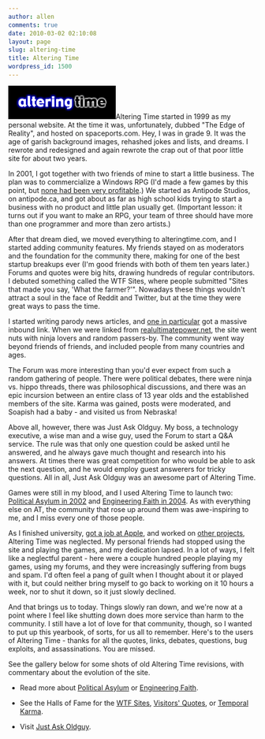 ```yaml
---
author: allen
comments: true
date: 2010-03-02 02:10:08
layout: page
slug: altering-time
title: Altering Time
wordpress_id: 1500
---
```


![](/images/wp-uploads/2010/03/altering-time.png)Altering Time started in 1999 as my personal website. At the time it was, unfortunately, dubbed "The Edge of Reality", and hosted on spaceports.com. Hey, I was in grade 9. It was the age of garish background images, rehashed jokes and lists, and dreams. I rewrote and redesigned and again rewrote the crap out of that poor little site for about two years.

In 2001, I got together with two friends of mine to start a little business. The plan was to commercialize a Windows RPG (I'd made a few games by this point, but [none had been very profitable](http://www.antipode.ca/2006/fantasytech-3-goto-fun/).) We started as Antipode Studios, on antipode.ca, and got about as far as high school kids trying to start a business with no product and little plan usually get. (Important lesson: it turns out if you want to make an RPG, your team of three should have more than one programmer and more than zero artists.)

After that dream died, we moved everything to alteringtime.com, and I started adding community features. My friends stayed on as moderators and the foundation for the community there, making for one of the best startup breakups ever (I'm good friends with both of them ten years later.) Forums and quotes were big hits, drawing hundreds of regular contributors. I debuted something called the WTF Sites, where people submitted "Sites that made you say, 'What the farmer?'". Nowadays these things wouldn't attract a soul in the face of Reddit and Twitter, but at the time they were great ways to pass the time.

I started writing parody news articles, and [one in particular](/2002/ninjas/) got a massive inbound link. When we were linked from [realultimatepower.net](http://realultimatepower.net/), the site went nuts with ninja lovers and random passers-by. The community went way beyond friends of friends, and included people from many countries and ages.

The Forum was more interesting than you'd ever expect from such a random gathering of people. There were political debates, there were ninja vs. hippo threads, there was philosophical discussions, and there was an epic incursion between an entire class of 13 year olds and the established members of the site. Karma was gained, posts were moderated, and Soapish had a baby - and visited us from Nebraska!

Above all, however, there was Just Ask Oldguy. My boss, a technology executive, a wise man and a wise guy, used the Forum to start a Q&A service. The rule was that only one question could be asked until he answered, and he always gave much thought and research into his answers. At times there was great competition for who would be able to ask the next question, and he would employ guest answerers for tricky questions. All in all, Just Ask Oldguy was an awesome part of Altering Time.

Games were still in my blood, and I used Altering Time to launch two: [Political Asylum in 2002](http://www.antipode.ca/political-asylum/) and [Engineering Faith in 2004](http://www.antipode.ca/engineering-faith/). As with everything else on AT, the community that rose up around them was awe-inspiring to me, and I miss every one of those people.

As I finished university, [got a job at Apple](http://www.antipode.ca/2008/appled/), and worked on [other projects](http://www.antipode.ca/me/), Altering Time was neglected. My personal friends had stopped using the site and playing the games, and my dedication lapsed. In a lot of ways, I felt like a neglectful parent - here were a couple hundred people playing my games, using my forums, and they were increasingly suffering from bugs and spam. I'd often feel a pang of guilt when I thought about it or played with it, but could neither bring myself to go back to working on it 10 hours a week, nor to shut it down, so it just slowly declined.

And that brings us to today. Things slowly ran down, and we're now at a point where I feel like shutting down does more service than harm to the community. I still have a lot of love for that community, though, so I wanted to put up this yearbook, of sorts, for us all to remember. Here's to the users of Altering Time - thanks for all the quotes, links, debates, questions, bug exploits, and assassinations. You are missed.

See the gallery below for some shots of old Altering Time revisions, with commentary about the evolution of the site.



	
  * Read more about [Political Asylum](http://www.antipode.ca/political-asylum/) or [Engineering Faith](http://www.antipode.ca/engineering-faith/).

	
  * See the Halls of Fame for the [WTF Sites](/wtf-sites/), [Visitors' Quotes](/visitors-quotes/), or [Temporal Karma](/altering-time-karma/).

	
  * Visit [Just Ask Oldguy](http://www.justaskoldguy.com/).

